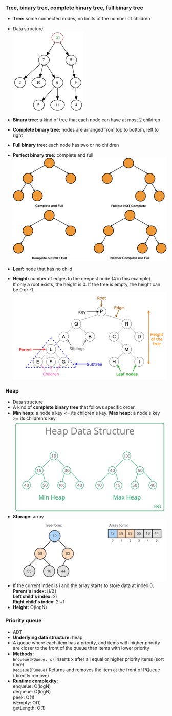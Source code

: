 ### Tree, binary tree, complete binary tree, full binary tree
* **Tree:** some connected nodes, no limits of the number of children  
* Data structure  
![image](images/Tree-1.png)

* **Binary tree:** a kind of tree that each node can have at most 2 children  
* **Complete binary tree:** nodes are arranged from top to bottom, left to right
* **Full binary tree:** each node has two or no children
* **Perfect binary tree:** complete and full
![image](images/Tree-2.png)

* **Leaf:** node that has no child
* **Height:** number of edges to the deepest node (4 in this example)  
  If only a root exists, the height is 0. If the tree is empty, the height can be 0 or -1.  
![image](images/Tree-3.png)  


### Heap
* Data structure
* A kind of **complete binary tree** that follows specific order.
* **Min heap:** a node's key <= its children's key. **Max heap:** a node's key >= its children's key.  
![image](images/Tree-4.png)
* **Storage:** array  
![image](images/Tree-5.png)
* If the current index is i and the array starts to store data at index 0,  
  **Parent's index:** ⌊i/2⌋  
  **Left child's index:** 2i  
  **Right child's index:** 2i+1  
* **Height:** O(logN)  

### Priority queue
* ADT
* **Underlying data structure:** heap
* A queue where each item has a priority, and items with higher priority are closer to the front of the queue than items with lower priority
* **Methods:**  
  `Enqueue(PQueue, x)` Inserts x after all equal or higher priority items (sort here)  
  `Dequeue(PQueue)`	Returns and removes the item at the front of PQueue (directly remove)  
* **Runtime complexity:**  
  enqueue: O(logN)  
  dequeue: O(logN)  
  peek: O(1)  
  isEmpty: O(1)  
  getLength: O(1)  
